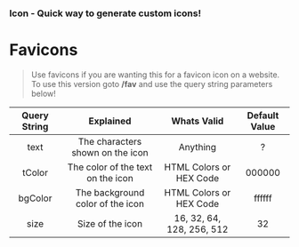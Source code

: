 ### Icon - Quick way to generate custom icons!

# Favicons
> Use favicons if you are wanting this for a favicon icon on a website.
> To use this version goto **/fav** and use the query string parameters below!

**Query String**|**Explained**|**Whats Valid**|**Default Value**
:-----:|:-----:|:-----:|:-----:
text|The characters shown on the icon|Anything|?
tColor|The color of the text on the icon|HTML Colors or HEX Code|000000‎
bgColor|The background color of the icon|HTML Colors or HEX Code|ffffff
size|Size of the icon|16, 32, 64, 128, 256, 512|32